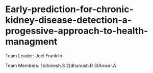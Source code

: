 # Early-prediction-for-chronic-kidney-disease-detection-a-progessive-approach-to-health-managment
Team Leader:
Joel Franklin

Team Members:
1)dhinesh.S
2)dhanush.R
3)Anwar.A
